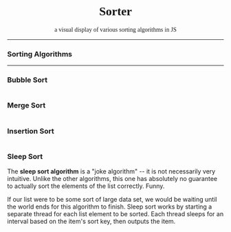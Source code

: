 <div align="center" style="font-family: serif;">
<h1>Sorter</h1>
<p>a visual display of various sorting algorithms in JS</p>
<hr />
</div>

### Sorting Algorithms
<hr />
<h3>Bubble Sort</h3>
<p><img src="https://www.studytonight.com/data-structures/images/enhanced-bubble-sort.png" alt=""></p>
<h3>Merge Sort</h3>
<p><img src="https://upload.wikimedia.org/wikipedia/commons/thumb/e/e6/Merge_sort_algorithm_diagram.svg/300px-Merge_sort_algorithm_diagram.svg.png" alt=""></p>
<h3>Insertion Sort</h3>
<p><img src="https://media.geeksforgeeks.org/wp-content/uploads/insertion_sort-recursion.png" alt=""></p>
<h3>Sleep Sort</h3>
<p>
    The <b>sleep sort algorithm</b> is a "joke algorithm" -- it is not necessarily very intuitive. Unlike the other algorithms, this one has absolutely no guarantee to actually sort the elements of the list correctly. Funny.
</p>
<p>
    If our list were to be some sort of large data set, we would be waiting until the world ends for this algorithm to finish. Sleep sort works by starting a separate thread for each list element to be sorted. Each thread sleeps for an
    interval based on the item's sort key, then outputs the item.
</p>